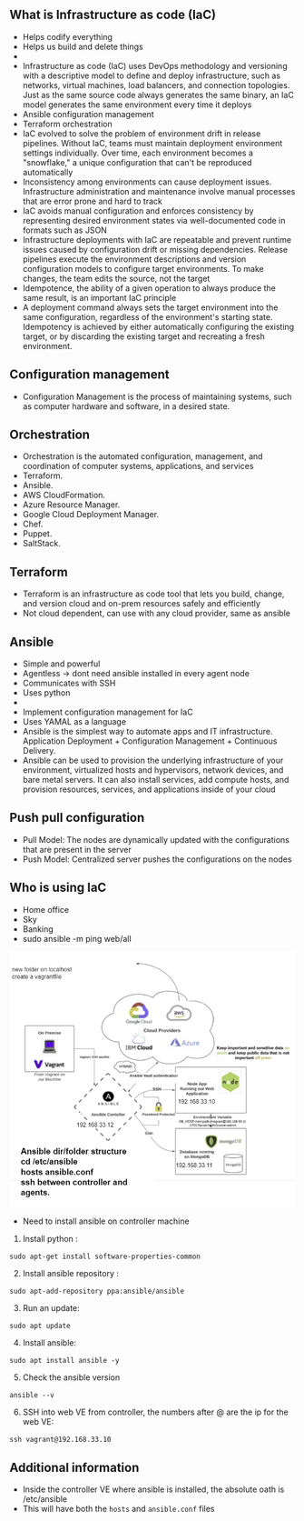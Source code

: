 ## What is Infrastructure as code (IaC)
* Helps codify everything
* Helps us build and delete things
* 
* Infrastructure as code (IaC) uses DevOps methodology and versioning with a descriptive model to define and deploy infrastructure, such as networks, virtual machines, load balancers, and connection topologies. Just as the same source code always generates the same binary, an IaC model generates the same environment every time it deploys
* Ansible configuration management
* Terraform orchestration
* IaC evolved to solve the problem of environment drift in release pipelines. Without IaC, teams must maintain deployment environment settings individually. Over time, each environment becomes a "snowflake," a unique configuration that can't be reproduced automatically
*  Inconsistency among environments can cause deployment issues. Infrastructure administration and maintenance involve manual processes that are error prone and hard to track
* IaC avoids manual configuration and enforces consistency by representing desired environment states via well-documented code in formats such as JSON
* Infrastructure deployments with IaC are repeatable and prevent runtime issues caused by configuration drift or missing dependencies. Release pipelines execute the environment descriptions and version configuration models to configure target environments. To make changes, the team edits the source, not the target
* Idempotence, the ability of a given operation to always produce the same result, is an important IaC principle
* A deployment command always sets the target environment into the same configuration, regardless of the environment's starting state. Idempotency is achieved by either automatically configuring the existing target, or by discarding the existing target and recreating a fresh environment.
## Configuration management
* Configuration Management is the process of maintaining systems, such as computer hardware and software, in a desired state.
## Orchestration
* Orchestration is the automated configuration, management, and coordination of computer systems, applications, and services
* Terraform.
* Ansible.
* AWS CloudFormation.
* Azure Resource Manager.
* Google Cloud Deployment Manager.
* Chef.
* Puppet.
* SaltStack.
## Terraform
* Terraform is an infrastructure as code tool that lets you build, change, and version cloud and on-prem resources safely and efficiently
* Not cloud dependent, can use with any cloud provider, same as ansible
## Ansible
* Simple and powerful
* Agentless -> dont need ansible installed in every agent node
* Communicates with SSH
* Uses python
* 
* Implement configuration management for IaC
* Uses YAMAL as a language
* Ansible is the simplest way to automate apps and IT infrastructure. Application Deployment + Configuration Management + Continuous Delivery.
* Ansible can be used to provision the underlying infrastructure of your environment, virtualized hosts and hypervisors, network devices, and bare metal servers. It can also install services, add compute hosts, and provision resources, services, and applications inside of your cloud
## Push pull configuration
* Pull Model: The nodes are dynamically updated with the configurations that are present in the server
* Push Model: Centralized server pushes the configurations on the nodes
## Who is using IaC
* Home office
* Sky
* Banking
* sudo ansible -m ping web/all

![](images/ansible_structure.png)

* Need to install ansible on controller machine
1) Install python :
```
sudo apt-get install software-properties-common
```
2) Install ansible repository :
``` 
sudo apt-add-repository ppa:ansible/ansible
```
3) Run an update:
```
sudo apt update
```
4) Install ansible: 
```
sudo apt install ansible -y
```
5) Check the ansible version
```
ansible --v
```
6) SSH into web VE from controller, the numbers after @ are the ip for the web VE:
``` 
ssh vagrant@192.168.33.10
```
## Additional information
* Inside the controller VE where ansible is installed, the absolute oath is /etc/ansible
* This will have both the `hosts` and `ansible.conf` files